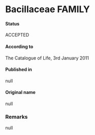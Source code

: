 Bacillaceae FAMILY
=======

#### Status
ACCEPTED

#### According to
The Catalogue of Life, 3rd January 2011

#### Published in
null

#### Original name
null

### Remarks
null